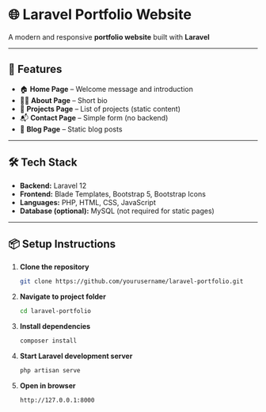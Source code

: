 # 🌐 Laravel Portfolio Website

A modern and responsive **portfolio website** built with **Laravel**  

---

## 🚀 Features
- 🏠 **Home Page** – Welcome message and introduction  
- 👨‍💻 **About Page** – Short bio  
- 📂 **Projects Page** – List of projects (static content)  
- 📬 **Contact Page** – Simple form (no backend)  
- 📝 **Blog Page** – Static blog posts  

---

## 🛠️ Tech Stack
- **Backend:** Laravel 12  
- **Frontend:** Blade Templates, Bootstrap 5, Bootstrap Icons  
- **Languages:** PHP, HTML, CSS, JavaScript  
- **Database (optional):** MySQL (not required for static pages)  

---

## 📦 Setup Instructions

1. **Clone the repository**
   ```bash
   git clone https://github.com/yourusername/laravel-portfolio.git
   ```

2. **Navigate to project folder**
   ```bash
   cd laravel-portfolio
   ```

3. **Install dependencies**
   ```bash
   composer install
   ```

4. **Start Laravel development server**
   ```bash
   php artisan serve
   ```

5. **Open in browser**
   ```
   http://127.0.0.1:8000
   ```
